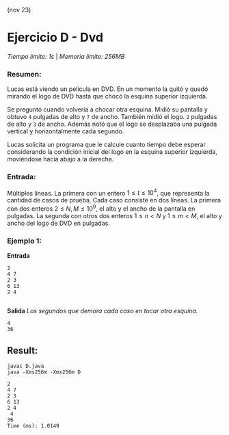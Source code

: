 
(nov 23)

# Ejercicio D - Dvd

_Tiempo límite: 1s_ | _Memoria límite: 256MB_

### Resumen:
Lucas está viendo un película en DVD. En un momento la quitó y quedó mirando el logo de DVD hasta que chocó la esquina superior izquierda.

Se preguntó cuando volvería a chocar otra esquina. Midió su pantalla y obtuvo `4` pulgadas de alto y `7` de ancho. También midió el logo. `2` pulgadas de alto y `3` de ancho. Además notó que el logo se desplazaba una pulgada vertical y horizontalmente cada segundo.

Lucas solicita un programa que le calcule cuanto tiempo debe esperar considerando la condición inicial del logo en la esquina superior izquierda, moviéndose hacia abajo a la derecha.

### Entrada:
Múltiples líneas. La primera con un entero $1 \leq t \leq 10^4$, que representa la cantidad de casos de prueba. Cada caso consiste en dos líneas. La primera con dos enteros $2 \leq N, M \leq 10^9$, el alto y el ancho de la pantalla en pulgadas. La segunda con otros dos enteros $1 \leq n < N$ y $1 \leq m < M$, el alto y ancho del logo de DVD en pulgadas.

### Ejemplo 1:

__Entrada__
```
2
4 7
2 3
6 13
2 4
 
```
__Salida__
_Los segundos que demora cada caso en tocar otra esquina._
```
4
36
```

## Result:

```
javac D.java
java -Xms256m -Xmx256m D
```

```
2
4 7
2 3
6 13
2 4
 4
36
Time (ms): 1.0149
```

